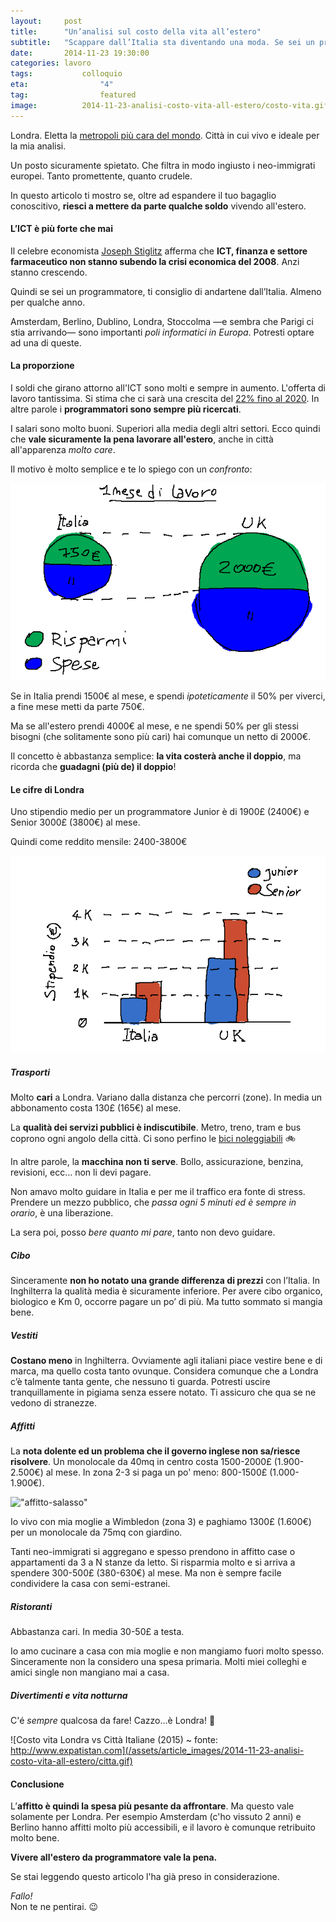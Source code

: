 ```yaml
---
layout:     post
title:      "Un’analisi sul costo della vita all’estero"
subtitle:   "Scappare dall’Italia sta diventando una moda. Se sei un programmatore dovrebbe essere un’esigenza."
date:       2014-11-23 19:30:00
categories: lavoro
tags: 			colloquio
eta: 				"4"
tag: 				featured
image: 			2014-11-23-analisi-costo-vita-all-estero/costo-vita.gif
---
```


Londra. Eletta la [metropoli più cara del mondo].
Città in cui vivo e ideale per la mia analisi.

Un posto sicuramente spietato. Che filtra in modo ingiusto i neo-immigrati europei. 
Tanto promettente, quanto crudele.

In questo articolo ti mostro se, oltre ad espandere il tuo bagaglio conoscitivo, **riesci a mettere da parte qualche soldo** vivendo all'estero.


#### L’ICT è più forte che mai
Il celebre economista [Joseph Stiglitz] afferma che **ICT, finanza e settore farmaceutico non stanno subendo la crisi economica del 2008**. Anzi stanno crescendo.

Quindi se sei un programmatore, ti consiglio di andartene dall’Italia. Almeno per qualche anno. 

Amsterdam, Berlino, Dublino, Londra, Stoccolma &mdash;e sembra che Parigi ci stia arrivando&mdash; sono importanti *poli informatici in Europa*. Potresti optare ad una di queste.


#### La proporzione
I soldi che girano attorno all'ICT sono molti e sempre in aumento. L'offerta di lavoro tantissima. Si stima che ci sarà una crescita del [22% fino al 2020](http://www.computerworld.com/article/2502348/it-management/it-jobs-will-grow-22--through-2020--says-u-s-.html).
In altre parole i **programmatori sono sempre più ricercati**. 

I salari sono molto buoni. Superiori alla media degli altri settori. Ecco quindi che **vale sicuramente la pena lavorare all'estero**, anche in città all'apparenza *molto care*.

Il motivo è molto semplice e te lo spiego con un *confronto*:

![In Italia arrivi a fine mese con pochi spiccioli](/assets/article_images/2014-11-23-analisi-costo-vita-all-estero/comparazione.gif)

Se in Italia prendi 1500&euro; al mese, e spendi *ipoteticamente* il 50% per viverci, a fine mese metti da parte 750&euro;.

Ma se all'estero prendi 4000&euro; al mese, e ne spendi 50% per gli stessi bisogni (che solitamente sono più cari) hai comunque un netto di 2000&euro;.


Il concetto è abbastanza semplice: **la vita costerà anche il doppio**, ma ricorda che **guadagni (più de) il doppio**!

#### Le cifre di Londra
Uno stipendio medio per un programmatore Junior è di 1900&pound; (2400&euro;) e Senior 3000&pound; (3800&euro;) al mese.

Quindi come reddito mensile: 2400-3800&euro;

![Rapporto Stipendi (Italia - Inghilterra)](/assets/article_images/2014-11-23-analisi-costo-vita-all-estero/stipendi-barchart.gif)

##### Trasporti
Molto **cari** a Londra. Variano dalla distanza che percorri (zone). In media un abbonamento costa 130&pound; (165&euro;) al mese.

La **qualità dei servizi pubblici è indiscutibile**. Metro, treno, tram e bus coprono ogni angolo della città. Ci sono perfino le [bici noleggiabili](https://tfl.gov.uk/modes/cycling/santander-cycles) 🚲

In altre parole, la **macchina non ti serve**. Bollo, assicurazione, benzina, revisioni, ecc… non li devi pagare.

Non amavo molto guidare in Italia e per me il traffico era fonte di stress. 
Prendere un mezzo pubblico, che *passa ogni 5 minuti ed è sempre in orario*, è una liberazione.

La sera poi, posso *bere quanto mi pare*, tanto non devo guidare.

##### Cibo
Sinceramente **non ho notato una grande differenza di prezzi** con l’Italia. In Inghilterra la qualità media è sicuramente inferiore. Per avere cibo organico, biologico e Km 0, occorre pagare un po’ di più. Ma tutto sommato si mangia bene.


##### Vestiti
**Costano meno** in Inghilterra. Ovviamente agli italiani piace vestire bene e di marca, ma quello costa tanto ovunque. Considera comunque che a Londra c’è talmente tanta gente, che nessuno ti guarda.  Potresti uscire tranquillamente in pigiama senza essere notato. Ti assicuro che qua se ne vedono di stranezze.

##### Affitti
La **nota dolente ed un problema che il governo inglese non sa/riesce risolvere**. Un monolocale da 40mq in centro costa 1500-2000&pound; (1.900-2.500&euro;) al mese. In zona 2-3 si paga un po' meno: 800-1500&pound; (1.000-1.900&euro;).

!["affitto-salasso"](https://dl.dropboxusercontent.com/u/1089758/Blog/GIFs/mini-flat.gif)

Io vivo con mia moglie a Wimbledon (zona 3) e paghiamo 1300&pound; (1.600&euro;) per un monolocale da 75mq con giardino.


Tanti neo-immigrati si aggregano e spesso prendono in affitto case o appartamenti da 3 a N stanze da letto.
Si risparmia molto e si arriva a spendere 300-500&pound; (380-630&euro;) al mese. Ma non è sempre facile condividere la casa con semi-estranei.

##### Ristoranti
Abbastanza cari. In media 30-50&pound; a testa.

Io amo cucinare a casa con mia moglie e non mangiamo fuori molto spesso. Sinceramente non la considero una spesa primaria. Molti miei colleghi e amici single non mangiano mai a casa.

##### Divertimenti e vita notturna 
C'é _sempre_ qualcosa da fare!
Cazzo...è Londra! 🍻 

![Costo vita Londra vs Città Italiane (2015) ~ fonte: http://www.expatistan.com](/assets/article_images/2014-11-23-analisi-costo-vita-all-estero/citta.gif)


#### Conclusione
L’**affitto è quindi la spesa più pesante da affrontare**. Ma questo vale solamente per Londra. Per esempio Amsterdam (c'ho vissuto 2 anni) e Berlino hanno affitti molto più accessibili, e il lavoro è comunque retribuito molto bene.

**Vivere all'estero da programmatore vale la pena.**

Se stai leggendo questo articolo l'ha già preso in considerazione. 

*Fallo!*<br/>Non te ne pentirai. 😉


[Joseph Stiglitz]: http://www.josephstiglitz.com/
[metropoli più cara del mondo]: http://www.theguardian.com/uk-news/2014/sep/23/london-overtakes-hong-kong-worlds-most-expensive-city
